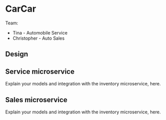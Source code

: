 # CarCar

Team:

* Tina - Automobile Service
* Christopher - Auto Sales

## Design

## Service microservice

Explain your models and integration with the inventory
microservice, here.

## Sales microservice

Explain your models and integration with the inventory
microservice, here.
